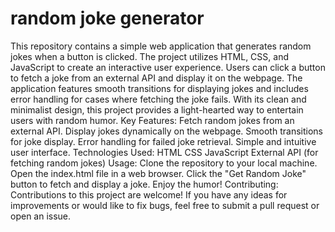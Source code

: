 # random joke generator
 This repository contains a simple web application that generates random jokes when a button is clicked. The project utilizes HTML, CSS, and JavaScript to create an interactive user experience. Users can click a button to fetch a joke from an external API and display it on the webpage. The application features smooth transitions for displaying jokes and includes error handling for cases where fetching the joke fails. With its clean and minimalist design, this project provides a light-hearted way to entertain users with random humor.  Key Features:  Fetch random jokes from an external API. Display jokes dynamically on the webpage. Smooth transitions for joke display. Error handling for failed joke retrieval. Simple and intuitive user interface. Technologies Used:  HTML CSS JavaScript External API (for fetching random jokes) Usage:  Clone the repository to your local machine. Open the index.html file in a web browser. Click the "Get Random Joke" button to fetch and display a joke. Enjoy the humor! Contributing: Contributions to this project are welcome! If you have any ideas for improvements or would like to fix bugs, feel free to submit a pull request or open an issue. 
